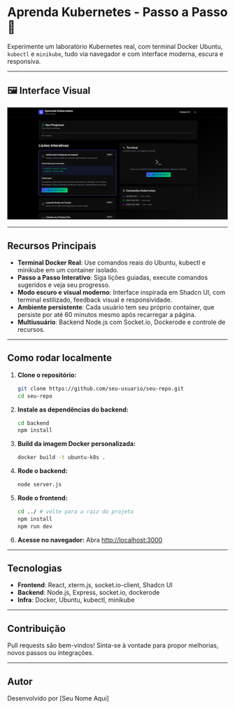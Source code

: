 # Aprenda Kubernetes - Passo a Passo 🚀

Experimente um laboratório Kubernetes real, com terminal Docker Ubuntu, `kubectl` e `minikube`, tudo via navegador e com interface moderna, escura e responsiva.

---

## 🖼️ Interface Visual

![alt text](public/image.png)

---

## Recursos Principais
- **Terminal Docker Real**: Use comandos reais do Ubuntu, kubectl e minikube em um container isolado.
- **Passo a Passo Interativo**: Siga lições guiadas, execute comandos sugeridos e veja seu progresso.
- **Modo escuro e visual moderno**: Interface inspirada em Shadcn UI, com terminal estilizado, feedback visual e responsividade.
- **Ambiente persistente**: Cada usuário tem seu próprio container, que persiste por até 60 minutos mesmo após recarregar a página.
- **Multiusuário**: Backend Node.js com Socket.io, Dockerode e controle de recursos.

---

## Como rodar localmente

1. **Clone o repositório:**
   ```bash
   git clone https://github.com/seu-usuario/seu-repo.git
   cd seu-repo
   ```
2. **Instale as dependências do backend:**
   ```bash
   cd backend
   npm install
   ```
3. **Build da imagem Docker personalizada:**
   ```bash
   docker build -t ubuntu-k8s .
   ```
4. **Rode o backend:**
   ```bash
   node server.js
   ```
5. **Rode o frontend:**
   ```bash
   cd ../ # volte para a raiz do projeto
   npm install
   npm run dev
   ```
6. **Acesse no navegador:**
   Abra [http://localhost:3000](http://localhost:3000)

---

## Tecnologias
- **Frontend**: React, xterm.js, socket.io-client, Shadcn UI
- **Backend**: Node.js, Express, socket.io, dockerode
- **Infra**: Docker, Ubuntu, kubectl, minikube

---

## Contribuição
Pull requests são bem-vindos! Sinta-se à vontade para propor melhorias, novos passos ou integrações.

---

## Autor
Desenvolvido por [Seu Nome Aqui]
